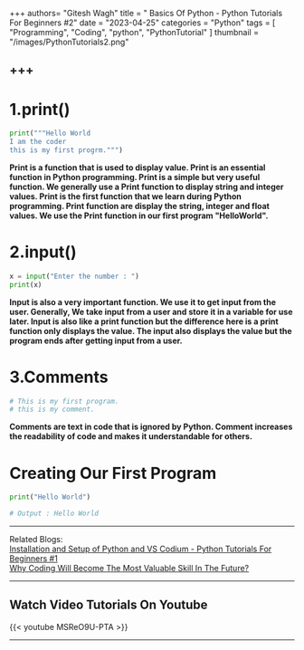 +++
authors= "Gitesh Wagh"
title = " Basics Of Python - Python Tutorials For Beginners #2"
date = "2023-04-25"
categories = "Python"
tags = [
  "Programming", 
  "Coding",
  "python",
  "PythonTutorial"
]
thumbnail = "/images/PythonTutorials2.png"

+++
--------------
# 1.print()
````python
print("""Hello World
I am the coder
this is my first progrm.""")
````

**Print is a function that is used to display value. Print is an essential function in Python programming. Print is a simple but very useful function. We generally use a Print function to display string and integer values. Print is the first function that we learn during Python programming. Print function are display the string, integer and float values. We use the Print function in our first program "HelloWorld".**

# 2.input()
````python
x = input("Enter the number : ")
print(x) 
````

**Input is also a very important function. We use it to get input from the user. Generally, We take input from a user and store it in a variable for use later.  Input is also like a print function but the difference here is a print function only displays the value. The input also displays the value but the program ends after getting input from a user.**

# 3.Comments
```python
# This is my first program.
# this is my comment.
```

**Comments are text in code that is ignored by Python. Comment increases the readability of code and makes it understandable for others.**

# Creating Our First Program
````python
print("Hello World")

# Output : Hello World
````
****
Related Blogs:  
[Installation and Setup of Python and VS Codium - Python Tutorials For Beginners #1](https://giteshwagh.com/post/setup-of-python-tutorial-1/)  
[Why Coding Will Become The Most Valuable Skill In The Future?](https://giteshwagh.com/post/why-coding-will-become-the-most-valuable-skill-in-the-future/) 
****

## Watch Video Tutorials On Youtube

{{< youtube MSReO9U-PTA >}}

********
